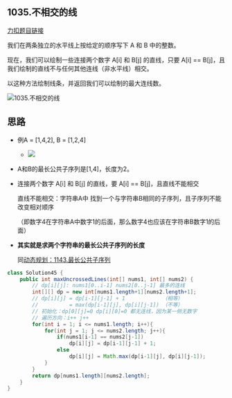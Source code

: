 
## 1035.不相交的线

[力扣题目链接](https://leetcode-cn.com/problems/uncrossed-lines/)

我们在两条独立的水平线上按给定的顺序写下 A 和 B 中的整数。

现在，我们可以绘制一些连接两个数字 A[i] 和 B[j] 的直线，只要 A[i] == B[j]，且我们绘制的直线不与任何其他连线（非水平线）相交。

以这种方法绘制线条，并返回我们可以绘制的最大连线数。

![1035.不相交的线](https://img-blog.csdnimg.cn/2021032116363533.png)

## 思路

+ 例A = [1,4,2], B = [1,2,4]
  + ![](https://code-thinking-1253855093.file.myqcloud.com/pics/20210914145158.png)

+ A和B的最长公共子序列是[1,4]，长度为2。

+ 连接两个数字 A[i] 和 B[j] 的直线，要 A[i] == B[j]，且直线不能相交

  直线不能相交：字符串A中 找到一个与字符串B相同的子序列，且子序列不能改变相对顺序

  （即数字4在字符串A中数字1的后面，那么数字4也应该在字符串B数字1的后面）

+ **其实就是求两个字符串的最长公共子序列的长度**

  同[动态规划：1143.最长公共子序列](https://programmercarl.com/1143.最长公共子序列.html)

 

```java
class Solution45 {
    public int maxUncrossedLines(int[] nums1, int[] nums2) { 
        // dp[i][j]: nums1[0..i-1] nums2[0..j-1] 最多的连线
        int[][] dp = new int[nums1.length+1][nums2.length+1];
        // dp[i][j] = dp[i-1][j-1] + 1            （相等）
        //          = max(dp[i-1][j], dp[i][j-1]) （不等）
        // 初始化：dp[0][j]=0 dp[i][0]=0 都无连线，因为某一侧无数字
        // 遍历方向：i++ j++
        for(int i = 1; i <= nums1.length; i++){
            for(int j = 1; j <= nums2.length; j++){
                if(nums1[i-1] == nums2[j-1])
                    dp[i][j] = dp[i-1][j-1] + 1;
                else 
                    dp[i][j] = Math.max(dp[i-1][j], dp[i][j-1]);
            }
        }
        return dp[nums1.length][nums2.length];
    }
} 
```




